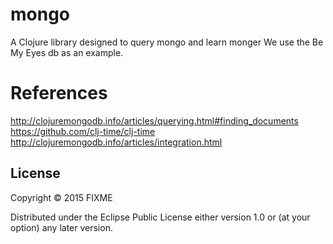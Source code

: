 # mongo

A Clojure library designed to query mongo and learn monger
We use the Be My Eyes db as an example.

# References
http://clojuremongodb.info/articles/querying.html#finding_documents  
https://github.com/clj-time/clj-time  
http://clojuremongodb.info/articles/integration.html  


## License

Copyright © 2015 FIXME

Distributed under the Eclipse Public License either version 1.0 or (at
your option) any later version.
